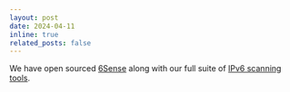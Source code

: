 ```yaml
---
layout: post
date: 2024-04-11
inline: true
related_posts: false
---
```


We have open sourced [6Sense](https://github.com/IPv6-Security/6Sense) along with our full suite of [IPv6 scanning tools](https://github.com/orgs/IPv6-Security/repositories).
